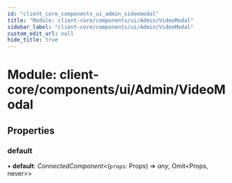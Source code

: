 ```yaml
---
id: "client_core_components_ui_admin_videomodal"
title: "Module: client-core/components/ui/Admin/VideoModal"
sidebar_label: "client-core/components/ui/Admin/VideoModal"
custom_edit_url: null
hide_title: true
---
```


# Module: client-core/components/ui/Admin/VideoModal

## Properties

### default

• **default**: *ConnectedComponent*<(`props`: Props) => *any*, Omit<Props, never\>\>

